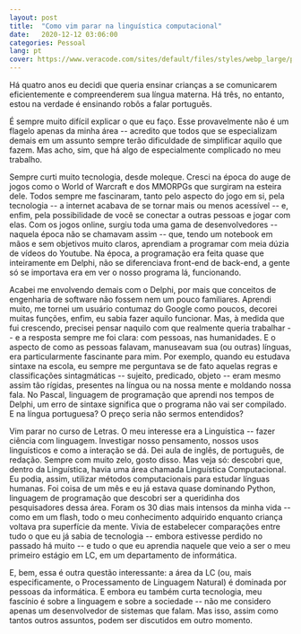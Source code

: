 ```yaml
---
layout: post
title:  "Como vim parar na linguística computacional"
date:   2020-12-12 03:06:00
categories: Pessoal
lang: pt
cover: https://www.veracode.com/sites/default/files/styles/webp_large/public/developer-guide-blog-2.webp?itok=FFkU3ejZ
---
```


Há quatro anos eu decidi que queria ensinar crianças a se comunicarem eficientemente e compreenderem sua língua materna. Há três, no entanto, estou na verdade é ensinando robôs a falar portuguẽs.

É sempre muito difícil explicar o que eu faço. Esse provavelmente não é um flagelo apenas da minha área -- acredito que todos que se especializam demais em um assunto sempre terão dificuldade de simplificar aquilo que fazem. Mas acho, sim, que há algo de especialmente complicado no meu trabalho.

Sempre curti muito tecnologia, desde moleque. Cresci na época do auge de jogos como o World of Warcraft e dos MMORPGs que surgiram na esteira dele. Todos sempre me fascinaram, tanto pelo aspecto do jogo em si, pela tecnologia -- a internet acabava de se tornar mais ou menos acessível -- e, enfim, pela possibilidade de você se conectar a outras pessoas e jogar com elas. Com os jogos online, surgiu toda uma gama de desenvolvedores -- naquela época não se chamavam assim -- que, tendo um notebook em mãos e sem objetivos muito claros, aprendiam a programar com meia dúzia de vídeos do Youtube. Na época, a programação era feita quase que inteiramente em Delphi, não se diferenciava front-end de back-end, a gente só se importava era em ver o nosso programa lá, funcionando.

Acabei me envolvendo demais com o Delphi, por mais que conceitos de engenharia de software não fossem nem um pouco familiares. Aprendi muito, me tornei um usuário contumaz do Google como poucos, decorei muitas funções, enfim, eu sabia fazer aquilo funcionar. Mas, à medida que fui crescendo, precisei pensar naquilo com que realmente queria trabalhar -- e a resposta sempre me foi clara: com pessoas, nas humanidades. E o aspecto de como as pessoas falavam, manuseavam sua (ou outras) línguas, era particularmente fascinante para mim. Por exemplo, quando eu estudava sintaxe na escola, eu sempre me perguntava se de fato aquelas regras e classificações sintagmáticas -- sujeito, predicado, objeto -- eram mesmo assim tão rígidas, presentes na língua ou na nossa mente e moldando nossa fala. No Pascal, linguagem de programação que aprendi nos tempos de Delphi, um erro de sintaxe significa que o programa não vai ser compilado. E na língua portuguesa? O preço seria não sermos entendidos?

Vim parar no curso de Letras. O meu interesse era a Linguística -- fazer ciência com linguagem. Investigar nosso pensamento, nossos usos linguísticos e como a interação se dá. Dei aula de inglês, de português, de redação. Sempre com muito zelo, gosto disso. Mas veja só: descobri que, dentro da Linguística, havia uma área chamada Linguística Computacional. Eu podia, assim, utilizar métodos computacionais para estudar línguas humanas. Foi coisa de um mês e eu já estava quase dominando Python, linguagem de programação que descobri ser a queridinha dos pesquisadores dessa área. Foram os 30 dias mais intensos da minha vida -- como em um flash, todo o meu conhecimento adquirido enquanto criança voltava pra superfície da mente. Vivia de estabelecer comparações entre tudo o que eu já sabia de tecnologia -- embora estivesse perdido no passado há muito -- e tudo o que eu aprendia naquele que veio a ser o meu primeiro estágio em LC, em um departamento de informática.

E, bem, essa é outra questão interessante: a área da LC (ou, mais especificamente, o Processamento de Linguagem Natural) é dominada por pessoas da informática. E embora eu também curta tecnologia, meu fascínio é sobre a linguagem e sobre a sociedade -- não me considero apenas um desenvolvedor de sistemas que falam. Mas isso, assim como tantos outros assuntos, podem ser discutidos em outro momento.